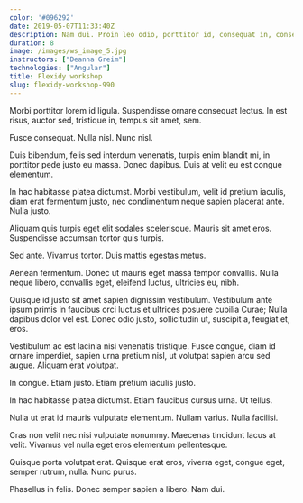 ```yaml
---
color: '#096292'
date: 2019-05-07T11:33:40Z
description: Nam dui. Proin leo odio, porttitor id, consequat in, consequat ut, nulla.
duration: 8
image: /images/ws_image_5.jpg
instructors: ["Deanna Greim"]
technologies: ["Angular"]
title: Flexidy workshop
slug: flexidy-workshop-990
---
```

Morbi porttitor lorem id ligula. Suspendisse ornare consequat lectus. In est risus, auctor sed, tristique in, tempus sit amet, sem.

Fusce consequat. Nulla nisl. Nunc nisl.

Duis bibendum, felis sed interdum venenatis, turpis enim blandit mi, in porttitor pede justo eu massa. Donec dapibus. Duis at velit eu est congue elementum.

In hac habitasse platea dictumst. Morbi vestibulum, velit id pretium iaculis, diam erat fermentum justo, nec condimentum neque sapien placerat ante. Nulla justo.

Aliquam quis turpis eget elit sodales scelerisque. Mauris sit amet eros. Suspendisse accumsan tortor quis turpis.

Sed ante. Vivamus tortor. Duis mattis egestas metus.

Aenean fermentum. Donec ut mauris eget massa tempor convallis. Nulla neque libero, convallis eget, eleifend luctus, ultricies eu, nibh.

Quisque id justo sit amet sapien dignissim vestibulum. Vestibulum ante ipsum primis in faucibus orci luctus et ultrices posuere cubilia Curae; Nulla dapibus dolor vel est. Donec odio justo, sollicitudin ut, suscipit a, feugiat et, eros.

Vestibulum ac est lacinia nisi venenatis tristique. Fusce congue, diam id ornare imperdiet, sapien urna pretium nisl, ut volutpat sapien arcu sed augue. Aliquam erat volutpat.

In congue. Etiam justo. Etiam pretium iaculis justo.

In hac habitasse platea dictumst. Etiam faucibus cursus urna. Ut tellus.

Nulla ut erat id mauris vulputate elementum. Nullam varius. Nulla facilisi.

Cras non velit nec nisi vulputate nonummy. Maecenas tincidunt lacus at velit. Vivamus vel nulla eget eros elementum pellentesque.

Quisque porta volutpat erat. Quisque erat eros, viverra eget, congue eget, semper rutrum, nulla. Nunc purus.

Phasellus in felis. Donec semper sapien a libero. Nam dui.
